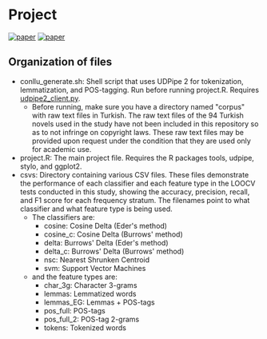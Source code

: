 # Project

[![paper](https://img.shields.io/badge/paper-click%20here-green)](https://rdcu.be/d7ix5)
[![paper](https://img.shields.io/badge/DOI-10.1007/s42803--024--00094--1-blue)](https://doi.org/10.1007/s42803-024-00094-1)

## Organization of files

* conllu_generate.sh: Shell script that uses UDPipe 2 for tokenization, lemmatization, and POS-tagging. Run before running project.R. Requires [udpipe2_client.py](https://github.com/ufal/udpipe/blob/udpipe-2/udpipe2_client.py).
    * Before running, make sure you have a directory named "corpus" with raw text files in Turkish. The raw text files of the 94 Turkish novels used in the study have not been included in this repository so as to not infringe on copyright laws. These raw text files may be provided upon request under the condition that they are used only for academic use.
* project.R: The main project file. Requires the R packages tools, udpipe, stylo, and ggplot2.
* csvs: Directory containing various CSV files. These files demonstrate the performance of each classifier and each feature type in the LOOCV tests conducted in this study, showing the accuracy, precision, recall, and F1 score for each frequency stratum. The filenames point to what classifier and what feature type is being used.
    * The classifiers are:
        * cosine: Cosine Delta (Eder's method)
        * cosine_c: Cosine Delta (Burrows' method) 
        * delta: Burrows' Delta (Eder's method)
        * delta_c: Burrows' Delta (Burrows' method)
        * nsc: Nearest Shrunken Centroid
        * svm: Support Vector Machines
    * and the feature types are:
        * char_3g: Character 3-grams
        * lemmas: Lemmatized words
        * lemmas_EG: Lemmas + POS-tags
        * pos_full: POS-tags
        * pos_full_2: POS-tag 2-grams
        * tokens: Tokenized words

